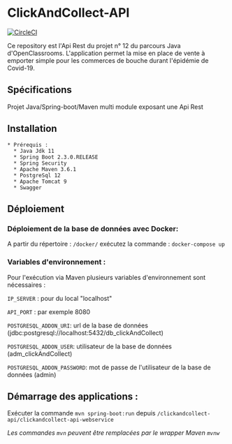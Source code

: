 # ClickAndCollect-API
[![CircleCI](https://circleci.com/gh/alainDuguine/ClickAndCollect-RestApi.svg?style=svg)](https://circleci.com/gh/alainDuguine/ClickAndCollect-RestApi)

  Ce repository est l'Api Rest du projet n° 12 du parcours Java d'OpenClassrooms.
  L'application permet la mise en place de vente à emporter simple pour les commerces de bouche durant l'épidémie de Covid-19.
  
  ## Spécifications
  
  Projet Java/Spring-boot/Maven multi module exposant une Api Rest 
    
  ## Installation
  
    * Prérequis :
      * Java Jdk 11
      * Spring Boot 2.3.0.RELEASE
      * Spring Security
      * Apache Maven 3.6.1
      * PostgreSql 12
      * Apache Tomcat 9
      * Swagger
  
  ## Déploiement
  
  ### Déploiement de la base de données avec Docker:
    
   A partir du répertoire : ```/docker/``` 
   exécutez la commande : ```docker-compose up```
  
  ### Variables d'environnement :
    
   Pour l'exécution via Maven plusieurs variables d'environnement sont nécessaires :
      
   ```IP_SERVER``` : pour du local "localhost"    
     
   ```API_PORT``` : par exemple 8080
     
   ```POSTGRESQL_ADDON_URI```: url de la base de données (jdbc:postgresql://localhost:5432/db_clickAndCollect)
   
   ```POSTGRESQL_ADDON_USER```: utilisateur de la base de données (adm_clickAndCollect)
     
   ```POSTGRESQL_ADDON_PASSWORD```: mot de passe de l'utilisateur de la base de données (admin)
   
  ## Démarrage des applications :
          
   Exécuter la commande ```mvn spring-boot:run``` depuis ```/clickandcollect-api/clickandcollect-api-webservice```
         
   *Les commandes ```mvn``` peuvent être remplacées par le wrapper Maven ```mvnw```*
